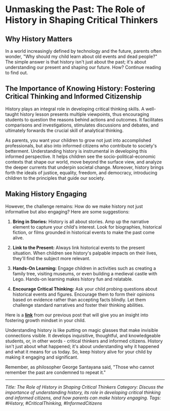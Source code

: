 # Unmasking the Past: The Role of History in Shaping Critical Thinkers

## Why History Matters

In a world increasingly defined by technology and the future, parents often wonder, "Why should my child learn about old events and dead people?" The simple answer is that history isn't just about the past; it's about understanding our present and shaping our future. How? Continue reading to find out. 

## The Importance of Knowing History: Fostering Critical Thinking and Informed Citizenship

History plays an integral role in developing critical thinking skills. A well-taught history lesson presents multiple viewpoints, thus encouraging students to question the reasons behind actions and outcomes. It facilitates comparisons and investigations, stimulates discussions and debates, and ultimately forwards the crucial skill of analytical thinking. 

As parents, you want your children to grow not just into accomplished professionals, but also into informed citizens who contribute to society's betterment. Understanding history is instrumental in developing this informed perspective. It helps children see the socio-political-economic contexts that shape our world, move beyond the surface view, and analyze the deeper currents that underpin societal change. Moreover, history brings forth the ideals of justice, equality, freedom, and democracy, introducing children to the principles that guide our society.

## Making History Engaging 

However, the challenge remains: How do we make history not just informative but also engaging? Here are some suggestions: 

1. **Bring in Stories:** History is all about stories. Amp up the narrative element to capture your child's interest. Look for biographies, historical fiction, or films grounded in historical events to make the past come alive. 

2. **Link to the Present:** Always link historical events to the present situation. When children see history's palpable impacts on their lives, they'll find the subject more relevant. 

3. **Hands-On Learning:** Engage children in activities such as creating a family tree, visiting museums, or even building a medieval castle with Lego. Hands-on learning makes history fun and relatable.

4. **Encourage Critical Thinking:** Ask your child probing questions about historical events and figures. Encourage them to form their opinions based on evidence rather than accepting facts blindly. Let them challenge standard narratives and foster their thinking abilities. 

Here is a **[link](/xedublog/education-fundamentals/the-challenge-of-instilling-a-growth-mindset-in-students.md)** from our previous post that will give you an insight into fostering growth mindset in your child.

Understanding history is like putting on magic glasses that make invisible connections visible. It develops inquisitive, thoughtful, and knowledgeable students, or, in other words - critical thinkers and informed citizens. History isn't just about what happened; it's about understanding why it happened and what it means for us today. So, keep history alive for your child by making it engaging and significant.

Remember, as philosopher George Santayana said, "Those who cannot remember the past are condemned to repeat it."

---
_Title: The Role of History in Shaping Critical Thinkers_
_Category: Discuss the importance of understanding history, its role in developing critical thinking and informed citizens, and how parents can make history engaging._
_Tags: #History, #CriticalThinking, #InformedCitizens_